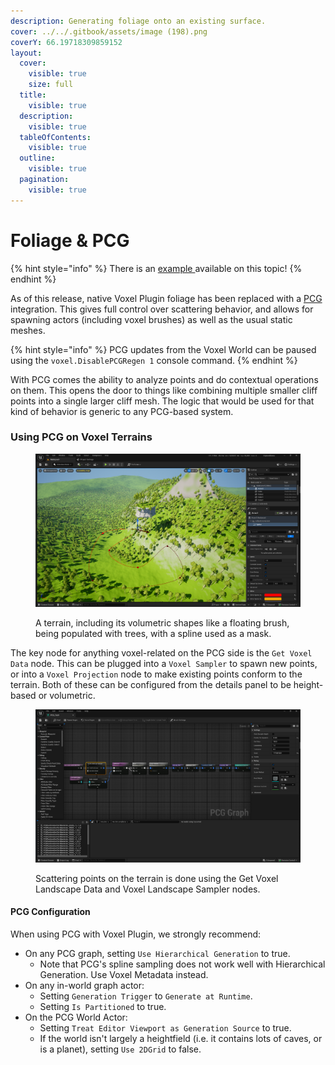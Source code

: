 ```yaml
---
description: Generating foliage onto an existing surface.
cover: ../../.gitbook/assets/image (198).png
coverY: 66.19718309859152
layout:
  cover:
    visible: true
    size: full
  title:
    visible: true
  description:
    visible: true
  tableOfContents:
    visible: true
  outline:
    visible: true
  pagination:
    visible: true
---
```


# Foliage & PCG

{% hint style="info" %}
There is an [example ](../../getting-started/installing-voxel-content.md)available on this topic!
{% endhint %}

As of this release, native Voxel Plugin foliage has been replaced with a [PCG ](https://dev.epicgames.com/documentation/en-us/unreal-engine/procedural-content-generation-overview)integration. This gives full control over scattering behavior, and allows for spawning actors (including voxel brushes) as well as the usual static meshes.

{% hint style="info" %}
PCG updates from the Voxel World can be paused using the `voxel.DisablePCGRegen 1` console command.
{% endhint %}

With PCG comes the ability to analyze points and do contextual operations on them. This opens the door to things like combining multiple smaller cliff points into a single larger cliff mesh. The logic that would be used for that kind of behavior is generic to any PCG-based system.&#x20;

### Using PCG on Voxel Terrains

<figure><img src="../../.gitbook/assets/image (198).png" alt=""><figcaption><p>A terrain, including its volumetric shapes like a floating brush, being populated with trees, with a spline used as a mask.</p></figcaption></figure>

The key node for anything voxel-related on the PCG side is the `Get Voxel Data` node. This can be plugged into a `Voxel Sampler` to spawn new points, or into a `Voxel Projection` node to make existing points conform to the terrain. Both of these can be configured from the details panel to be height-based or volumetric.

<figure><img src="../../.gitbook/assets/image (197).png" alt=""><figcaption><p>Scattering points on the terrain is done using the Get Voxel Landscape Data and Voxel Landscape Sampler nodes.</p></figcaption></figure>

#### PCG Configuration

When using PCG with Voxel Plugin, we strongly recommend:

* On any PCG graph, setting `Use Hierarchical Generation` to true.
  * Note that PCG's spline sampling does not work well with Hierarchical Generation. Use Voxel Metadata instead.
* On any in-world graph actor:
  * Setting `Generation Trigger` to `Generate at Runtime`.
  * Setting `Is Partitioned` to true.
* On the PCG World Actor:
  * Setting `Treat Editor Viewport as Generation Source` to true.
  * If the world isn't largely a heightfield (i.e. it contains lots of caves, or is a planet), setting `Use 2DGrid` to false.
